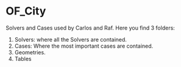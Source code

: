 # OF_City
Solvers and Cases used by Carlos and Raf.
Here you find 3 folders:
1. Solvers: where all the Solvers are contained.
2. Cases: Where the most important cases are contained.
3. Geometries.
4. Tables
